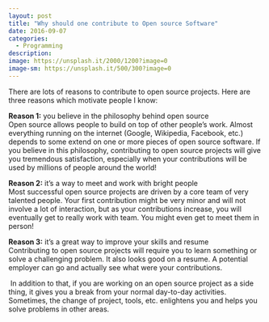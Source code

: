 ```yaml
---
layout: post
title: "Why should one contribute to Open source Software"
date: 2016-09-07
categories:
  - Programming
description: 
image: https://unsplash.it/2000/1200?image=0
image-sm: https://unsplash.it/500/300?image=0
---
```

There are lots of reasons to contribute to open source projects. Here are three reasons which motivate people I know:

**Reason 1:** you believe in the philosophy behind open source  
Open source allows people to build on top of other people’s work. Almost everything running on the internet (Google, Wikipedia, Facebook, etc.) depends to some extend on one or more pieces of open source software. If you believe in this philosophy, contributing to open source projects will give you tremendous satisfaction, especially when your contributions will be used by millions of people around the world!

**Reason 2:** it’s a way to meet and work with bright people  
Most successful open source projects are driven by a core team of very talented people. Your first contribution might be very minor and will not involve a lot of interaction, but as your contributions increase, you will eventually get to really work with team. You might even get to meet them in person!

**Reason 3:** it’s a great way to improve your skills and resume  
Contributing to open source projects will require you to learn something or solve a challenging problem. It also looks good on a resume. A potential employer can go and actually see what were your contributions.

 In addition to that, if you are working on an open source project as a side thing, it gives you a break from your normal day-to-day activities. Sometimes, the change of project, tools, etc. enlightens you and helps you solve problems in other areas.
